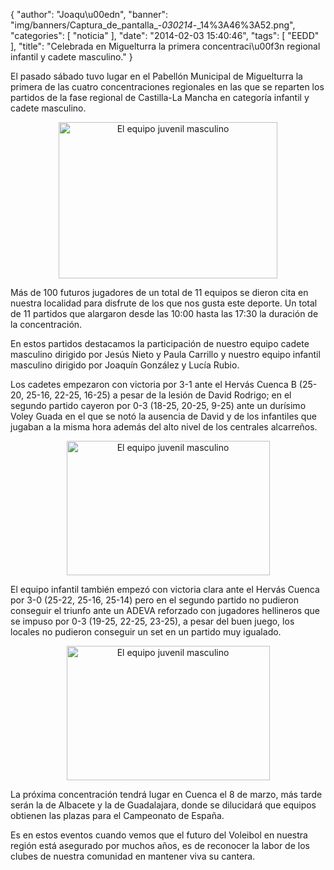 {
  "author": "Joaqu\u00edn", 
  "banner": "img/banners/Captura_de_pantalla_-_030214_-_14%3A46%3A52.png", 
  "categories": [
    "noticia"
  ], 
  "date": "2014-02-03 15:40:46", 
  "tags": [
    "EEDD"
  ], 
  "title": "Celebrada en Miguelturra la primera concentraci\u00f3n regional infantil y cadete masculino."
}

El pasado sábado tuvo lugar en el Pabellón Municipal de Miguelturra la primera de las cuatro concentraciones regionales en las que se reparten los partidos de la fase regional de Castilla-La Mancha en categoría infantil y cadete masculino.
<center>
<a target="_new" href="http://www.advmiguelturra.org/img/banners/Captura%20de%20pantalla%20-%20300114%20-%2012%3A40%3A11.png"> 
<img alt="El equipo juvenil masculino"  align="center" src="http://www.advmiguelturra.org/img/banners/Captura%20de%20pantalla%20-%20300114%20-%2012%3A40%3A11.png" height="250" width="350"/> </a>
</center>


Más de 100 futuros jugadores de un total de 11 equipos se dieron cita en nuestra localidad para disfrute de los que nos gusta este deporte. Un total de 11 partidos que alargaron desde las 10:00 hasta las 17:30 la duración de la concentración.

En estos partidos destacamos la participación de nuestro equipo cadete masculino dirigido por Jesús Nieto y Paula Carrillo y nuestro equipo infantil masculino dirigido por Joaquín González y Lucía Rubio.

Los cadetes empezaron con victoria por 3-1 ante el Hervás Cuenca B (25-20, 25-16, 22-25, 16-25) a pesar de la lesión de David Rodrigo; en el segundo partido cayeron por 0-3 (18-25, 20-25, 9-25) ante un durísimo Voley Guada en el que se notó la ausencia de David y de los infantiles que jugaban a la misma hora además del alto nivel de los centrales alcarreños.
<center>
<a target="_new" href="http://www.advmiguelturra.org/img/banners/Captura%20de%20pantalla%20-%20030214%20-%2014%3A47%3A49.png"> 
<img alt="El equipo juvenil masculino"  align="center" src="http://www.advmiguelturra.org/img/banners/Captura%20de%20pantalla%20-%20030214%20-%2014%3A47%3A49.png" height="215" width="325"/> </a>
</center>


El equipo infantil también empezó con victoria clara ante el Hervás Cuenca por 3-0 (25-22, 25-16, 25-14) pero en el segundo partido no pudieron conseguir el triunfo ante un ADEVA reforzado con jugadores hellineros que se impuso por 0-3 (19-25, 22-25, 23-25), a pesar del buen juego, los locales no pudieron conseguir un set en un partido muy igualado.
<center>
<a target="_new" href="http://www.advmiguelturra.org/img/banners/Captura%20de%20pantalla%20-%20030214%20-%2014%3A46%3A52.png"> 
<img alt="El equipo juvenil masculino" align="center" src="http://www.advmiguelturra.org/img/banners/Captura%20de%20pantalla%20-%20030214%20-%2014%3A46%3A52.png" height="215" width="325"/> </a>
</center>


La próxima concentración tendrá lugar en Cuenca el 8 de marzo, más tarde serán la de Albacete y la de Guadalajara, donde se dilucidará que equipos obtienen las plazas para el Campeonato de España.

Es en estos eventos cuando vemos que el futuro del Voleibol en nuestra región está asegurado por muchos años, es de reconocer la labor de los clubes de nuestra comunidad en mantener viva su cantera.



